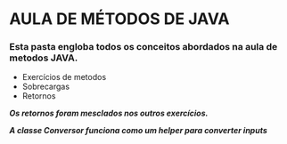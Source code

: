# AULA DE MÉTODOS DE JAVA

### Esta pasta engloba todos os conceitos abordados na aula de metodos JAVA.


- Exercícios de metodos
- Sobrecargas
- Retornos

_**Os retornos foram mesclados nos outros exercícios.**_

_**A classe Conversor funciona como um helper para converter inputs**_